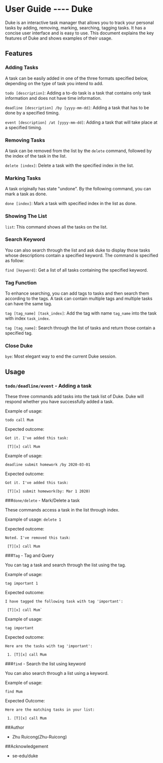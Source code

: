 # User Guide ---- Duke
Duke is an interactive task manager that allows you to track your personal tasks by adding, 
removing, marking, searching, tagging tasks. It has a concise user interface and is easy to use.
This document explains the key features of Duke and shows examples of their usage.
## Features 

### Adding Tasks
A task can be easily added in one of the three formats specified below, depending on the 
type of task you intend to add.

`todo [description]`: Adding a to-do task is a task that contains only 
task information and does not have time information.

`deadline [description] /by [yyyy-mm-dd]`: Adding a task that has to be done by a specified timing.

`event [description] /at [yyyy-mm-dd]`: Adding a task that will take place at a specified timing.

### Removing Tasks
A task can be removed from the list by the `delete` command, followed by the index of the task in the list.

`delete [index]`: Delete a task with the specified index in the list.

### Marking Tasks
A task originally has state "undone". By the following command, you can mark a task as done.

`done [index]`: Mark a task with specified index in the list as done.

### Showing The List 
`list`: This command shows all the tasks on the list.

### Search Keyword
You can also search through the list and ask duke to display those tasks whose descriptions contain a specified keyword.
The command is specified as follow:

`find [keyword]`: Get a list of all tasks containing the specified keyword.

### Tag Function
To enhance searching, you can add tags to tasks and then search them according to the tags. A task can contain
multiple tags and multiple tasks can have the same tag.

`tag [tag_name] [task_index]`: Add the tag with name `tag_name` into the task with index `task_index`.

`tag [tag_name]`: Search through the list of tasks and return those contain a specified tag.

### Close Duke

`bye`: Most elegant way to end the current Duke session.

## Usage

### `todo/deadline/event` - Adding a task

These three commands add tasks into the task list of Duke. Duke will respond whether you have
successfully added a task.

Example of usage: 

`todo call Mum`

Expected outcome:
````
Got it. I've added this task:

 [T][x] call Mum
````
Example of usage: 

`deadline submit homework /by 2020-03-01`

Expected outcome:
````
Got it. I've added this task:

 [T][x] submit homework(by: Mar 1 2020)
````

###`done/delete` - Mark/Delete a task

These commands access a task in the list through index.

Example of usage:
`delete 1`

Expected outcome:
````
Noted. I've removed this task: 

 [T][x] call Mum
````

###`Tag` - Tag and Query

You can tag a task and search through the list using the tag.

Example of usage:

`tag important 1`

Expected outcome:

````
I have tagged the following task with tag 'important':

 [T][x] call Mum`
````

Example of usage:

`tag important`

Expected outcome:
````
Here are the tasks with tag 'important': 

 1. [T][x] call Mum
````

###`find` - Search the list using keyword

You can also search through a list using a keyword.

Example of usage:

`find Mum`

Expected Outcome:

````
Here are the matching tasks in your list: 

 1. [T][x] call Mum
````

##Author

* Zhu Ruicong(Zhu-Ruicong)

##Acknowledgement

* se-edu/duke